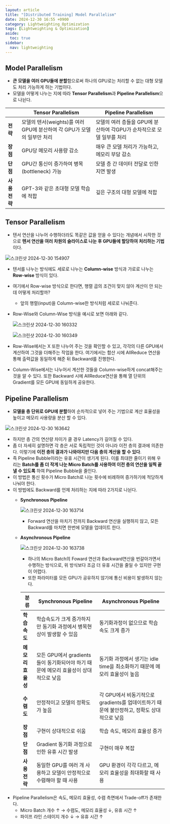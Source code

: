 ```yaml
---
layout: article
title: "[Distributed Training] Model Parallelism"
date: 2024-12-30 16:55 +0900
category: Lightweighting_Optimization
tags: [Lightweighting & Optimization]
aside:
  toc: true
sidebar:
  nav: lightweighting
---
```

## Model Parallelism

- **큰 모델을 여러 GPU들에 분할**함으로써 하나의 GPU로는 처리할 수 없는 대형 모델도 처리 가능하게 하는 기법이다.
- 모델을 어떻게 나누는 지에 따라 **Tensor Parallelism**과 **Pipeline Parallelism**으로 나뉜다.

|  |  Tensor Parallelism | Pipeline Parallelism |
| --- | --- | --- |
| **전략** | 모델의 텐서(weights)를 여러 GPU에 분산하여 각 GPU가 모델의 일부만 처리 | 모델의 여러 층들을 GPU에 분산하여 각GPU가 순차적으로 모델 일부를 처리 |
| **장점** | GPU당 메모리 사용량 감소 | 매우 큰 모델 처리가 가능하고, 메모리 부담 감소 |
| **단점** | GPU간 통신이 증가하여 병목(bottleneck) 가능 | 모델 층 간 데이터 전달로 인한 지연 발생 |
| **사용전략** | GPT-3와 같은 초대형 모델 학습에 적합 | 깊은 구조의 대형 모델에 적합 |

## Tensor Parallelism

- 텐서 연산을 나누어 수행하더라도 똑같은 값을 얻을 수 있다는 개념에서 시작한 것으로 **텐서 연산을 여러 차원의 슬라이스로 나눈 후 GPU들에 할당하여 처리하는 기법**이다.

![스크린샷 2024-12-30 154907](https://github.com/user-attachments/assets/9bffcbad-52fc-4ffe-b7df-099f4624a87d)

- 텐서를 나누는 방식에도 세로로 나누는 **Column-wise** 방식과 가로로 나누는 **Row-wise** 방식이 있다.
- 여기에서 Row-wise 방식으로 한다면, 행렬 곱의 조건이 맞지 않아 계산이 안 되는데 어떻게 처리할까?
    - 앞의 행렬(input)을 Column-wise한 방식처럼 세로로 나눠준다.
- Row-Wise와 Column-Wise 방식을 예시로 보면 아래와 같다.
    
    ![스크린샷 2024-12-30 160332](https://github.com/user-attachments/assets/7dba5975-2e58-4e98-89e6-a229c0ecff4d)
    
    ![스크린샷 2024-12-30 160349](https://github.com/user-attachments/assets/6b5055dd-9613-4018-bffd-ca26d0066e6d)
    
- Row-Wise에서는 X 또한 나누어 주는 것을 확인할 수 있고, 각각의 다른 GPU에서 계산하여 그것을 더해주는 작업을 한다. 여기에서는 합산 시에 AllReduce 연산을 통해 출력값을 동일하게 해준 뒤 Backward를 진행한다.
- Column-Wise에서는 나누어서 계산한 것들을 Column-wise하게 concat해주는 것을 알 수 있다. 또한 Backward 시에 AllReduce연산을 통해 열 단위의 Gradient를 모든 GPU에 동일하게 공유한다.

## Pipeline Parallelism

- **모델을 층 단위로 GPU에 분할**하여 순차적으로 넣어 주는 기법으로 계산 효율성을 높이고 메모리 사용량을 분산 할 수 있다.

![스크린샷 2024-12-30 163642](https://github.com/user-attachments/assets/3d4e6c7c-385d-4db1-9b06-fbc6a28f23c6)

- 하지만 층 간의 연산량 차이가 클 경우 Latency가 길어질 수 있다.
- 좀 더 자세히 설명하면 각 층은 서로 독립적인 것이 아니라 이전 층의 결과에 의존한다. 이렇기에 **이전 층의 결과가 나와야지만 다음 층의 계산을 할 수 있다**.
- 즉 Pipeline Bubble이라는 유휴 시간이 생기게 된다. 이를 최대한 줄이기 위해 우리는 **Batch를 좀 더 작게 나눈 Micro Batch를 사용하여 이전 층의 연산을 일찍 끝낼 수 있도록** 하여 Pipeline Bubble을 줄인다.
- 이 방법은 통신 횟수가 Micro Batch로 나눈 횟수에 비례하여 증가하기에 적당하게 나눠야 한다.
- 이 방법에도 Backward를 언제 처리하는 지에 따라 2가지로 나뉜다.
    - **Synchronous Pipeline**
        
        ![스크린샷 2024-12-30 163714](https://github.com/user-attachments/assets/cacb7539-c299-45b8-9c2b-3760b31120ea)
        
        - Forward 연산을 마치기 전까지 Backward 연산을 실행하지 않고, 모든 Backward를 마치면 한번에 모델을 업데이트 한다.
    - **Asynchronous Pipeline**
        
        ![스크린샷 2024-12-30 163738](https://github.com/user-attachments/assets/95af3d71-32f1-4b50-a75d-f98981929cef)
        
        - 하나의 Micro Batch의  Foward 연산과 Backward연산을 번갈아가면서 수행하는 방식으로, 위 방식보다 조금 더 유휴 시간을 줄일 수 있지만 구현이 어렵다.
        - 또한 파라미터를 모든 GPU가 공유하지 않기에 통신 비용이 발생하지 않는다.
        
        | **분류** | **Synchronous Pipeline** |  **Asynchronous Pipeline** |
        | --- | --- | --- |
        | **학습 속도** | 학습속도가 크게 증가하지만 동기화 과정에서 병목현상이 발생할 수 있음 | 동기화과정이 없으므로 학습 속도 크게 증가 |
        | **메모리 효율성** | 모든 GPU에서 gradients들이 동기화되어야 하기 때문에 메모리 효율성이 상대적으로 낮음 | 동기화 과정에서 생기는 idle time을 최소화하기 때문에 메모리 효율성이 높음 |
        | **수렴도** | 안정적이고 모델의 정확도가 높음 | 각 GPU에서 비동기적으로 gradients를 업데이트하기 때문에 불안정하고, 정확도 상대적으로 낮음 |
        | **장점** | 구현이 상대적으로 쉬움 | 학습 속도, 메모리 효율성 증가 |
        | **단점** | Gradient 동기화 과정으로 인한 유휴 시간 발생 | 구현이 매우 복잡 |
        | **사용 전략** | 동일한 GPU를 여러 개 사용하고 모델이 안정적으로 수렴해야 할 때 사용 | GPU 환경이 각각 다르고, 메모리 효율성을 최대화할 때 사용 |
- Pipeline Parallelism은 속도, 메모리 효율성, 수렴 측면에서 Trade-off가 존재한다.
    - Micro Batch 개수 $\uparrow$ → 수렴도, 메모리 효율성 $\downarrow$, 유휴 시간 $\uparrow$
    - 파이프 라인 스테이지 개수 $\downarrow$ → 유휴 시간 $\uparrow$
